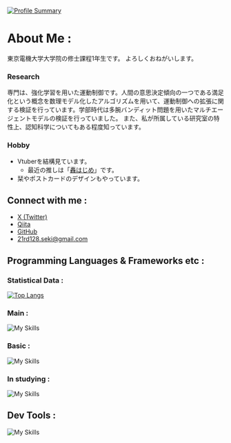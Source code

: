 [![Profile Summary](https://github-profile-summary-cards.vercel.app/api/cards/profile-details?username=ChiguChigu-Tech&theme=algolia)](https://github.com/ChiguChigu-Tech)

# About Me :
東京電機大学大学院の修士課程1年生です。
よろしくおねがいします。

### Research
専門は、強化学習を用いた運動制御です。人間の意思決定傾向の一つである満足化という概念を数理モデル化したアルゴリズムを用いて、運動制御への拡張に関する検証を行っています。学部時代は多腕バンディット問題を用いたマルチエージェントモデルの検証を行っていました。
また、私が所属している研究室の特性上、認知科学についてもある程度知っています。
### Hobby
- Vtuberを結構見ています。
  - 最近の推しは「[轟はじめ](https://www.youtube.com/@TodorokiHajime)」です。
- 栞やポストカードのデザインもやっています。

## Connect with me :
- [X (Twitter)](https://x.com/sekiiin_1110)
- [Qiita](https://qiita.com/ChiguChigu-Tech)
- [GitHub](https://github.com/ChiguChigu-Tech)
- 21rd128.seki@gmail.com


## Programming Languages & Frameworks etc :
### Statistical Data :
[![Top Langs](https://github-readme-stats.vercel.app/api/top-langs?username=ChiguChigu-Tech&layout=compact&theme=tokyonight&cache_seconds=86400)](https://github.com/ChiguChigu-Tech)



### Main :
![My Skills](https://go-skill-icons.vercel.app/api/icons?i=python&theme=dark)

### Basic :
![My Skills](https://go-skill-icons.vercel.app/api/icons?i=c,cs,java,r,matlab,mysql,php,html,css,javascript,streamlit,julia,arduino,vue&perline=5&theme=dark)

### In studying :
![My Skills](https://go-skill-icons.vercel.app/api/icons?i=swift,aws&perline=5&theme=dark)

## Dev Tools :

![My Skills](https://go-skill-icons.vercel.app/api/icons?i=vscode,github,docker,slack,arcbrowser&theme=dark)

